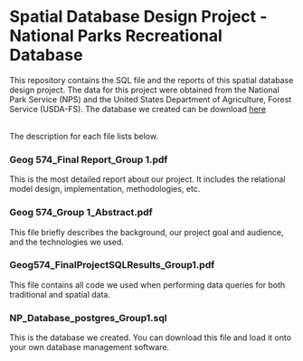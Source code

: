 # Spatial Database Design Project - National Parks Recreational Database
This repository contains the SQL file and the reports of this spatial database design project. The data for this project were obtained from the National Park Service (NPS) and the United States Department of Agriculture, Forest Service (USDA-FS). The database we created can be download <a href='https://KCivilEnGI.github.io/Spatial_DB_Design/NP_Database_postgres_Group1.sql' target="_blank">here</a>

<br>The description for each file lists below.

### Geog 574_Final Report_Group 1.pdf
This is the most detailed report about our project. It includes the relational model design, implementation, methodologies, etc.
### Geog 574_Group 1_Abstract.pdf
This file briefly describes the background, our project goal and audience, and the technologies we used.
### Geog574_FinalProjectSQLResults_Group1.pdf
This file contains all code we used when performing data queries for both traditional and spatial data.
### NP_Database_postgres_Group1.sql
This is the database we created. You can download this file and load it onto your own database management software.

